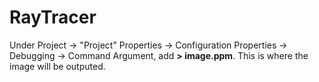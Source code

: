 # RayTracer

Under Project -> "Project" Properties -> Configuration Properties -> Debugging -> Command Argument, add **> image.ppm**. This is where the image will be outputed.
